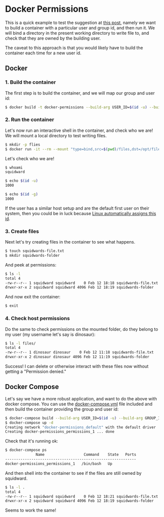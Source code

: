 # Docker Permissions

This is a quick example to test the suggestion at [this post](https://vsupalov.com/docker-shared-permissions/),
namely we want to build a container with a particular user and group id,
and then run it. We will bind a directory in the present working directory
to write file to, and check that they are owned by the building user.

The caveat to this approach is that you would likely have to build the
container each time for a new user id.

## Docker

### 1. Build the container

The first step is to build the container, and we will map our group and user id:

```bash
$ docker build -t docker-permissions --build-arg USER_ID=$(id -u) --build-arg GROUP_ID=$(id -g) .
```

### 2. Run the container

Let's now run an interactive shell in the container, and check who we are!
We will mount a local directory to test writing files.

```bash
$ mkdir -p flies
$ docker run -it --rm --mount "type=bind,src=$(pwd)/files,dst=/opt/files" --workdir /opt/files docker-permissions bash
```

Let's check who we are!

```bash
$ whoami
squidward

$ echo $(id -u)
1000

$ echo $(id -g)
1000
```

If the user has a similar host setup and are the default first user on their system,
then you could be in luck because [Linux automatically assigns this id](https://www.redhat.com/sysadmin/user-account-gid-uid).

### 3. Create files

Next let's try creating files in the container to see what happens.

```bash
$ touch squidwards-file.txt
$ mkdir squidwards-folder
```

And peek at permissions:

```bash
$ ls -l
total 4
-rw-r--r-- 1 squidward squidward    0 Feb 12 18:18 squidwards-file.txt
drwxr-xr-x 2 squidward squidward 4096 Feb 12 18:19 squidwards-folder
```

And now exit the container:

```bash
$ exit
```

### 4. Check host permissions

Do the same to check permissions on the mounted folder, do they belong to my user (my
username let's say is dinosaur):

```bash
$ ls -l files/
total 4
-rw-r--r-- 1 dinosaur dinosaur    0 Feb 12 11:18 squidwards-file.txt
drwxr-xr-x 2 dinosaur dinosaur 4096 Feb 12 11:19 squidwards-folder
```

Success! I can delete or otherwise interact with these files now without
getting a "Permission denied."

## Docker Compose

Let's say we have a more robust application, and want to do the above with docker compose.
You can use the [docker-compose.yml](docker-compose.yml) file included and then
build the container providing the group and user id:

```bash
$ docker-compose build --build-arg USER_ID=$(id -u) --build-arg GROUP_ID=$(id -g)
$ docker-compose up -d
Creating network "docker-permissions_default" with the default driver
Creating docker-permissions_permissions_1 ... done
```

Check that it's running ok:

```bash
$ docker-compose ps
              Name                  Command    State   Ports
------------------------------------------------------------
docker-permissions_permissions_1   /bin/bash   Up           
```

And then shell into the container to see if the files are still owned by
squidward.

```bash
$ ls -l .
total 4
-rw-r--r-- 1 squidward squidward    0 Feb 12 18:21 squidwards-file.txt
drwxr-xr-x 2 squidward squidward 4096 Feb 12 18:19 squidwards-folder
```

Seems to work the same!
